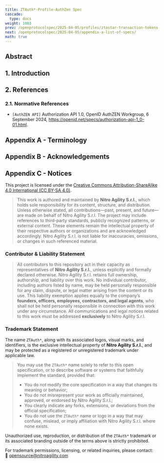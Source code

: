 ```yaml
---
title: ZTAuth*-Profile-AuthZen Spec
cascade:
  type: docs
weight: 1003
prev: /openprotocolspec/2025-04-05/profiles/ztastar-transaction-tokens
next: /openprotocolspec/2025-04-05/appendix-a-list-of-specs/
math: true
---
```

## Abstract

## 1. Introduction

## 2. References

### 2.1. Normative References

- `[AuthZEN API]` Authorization API 1.0, OpenID AuthZEN Workgroup, 6 September 2024, <https://openid.net/specs/authorization-api-1_0-01.html>.

## Appendix A - Terminology

## Appendix B - Acknowledgements

## Appendix C - Notices

This project is licensed under the [Creative Commons Attribution-ShareAlike 4.0 International (CC BY-SA 4.0)](https://creativecommons.org/licenses/by-sa/4.0/).

> This work is authored and maintained by **Nitro Agility S.r.l.**, which holds sole responsibility for its content, structure, and distribution. Unless otherwise stated, all contributions—past, present, and future—are made on behalf of Nitro Agility S.r.l.
> The project may include references to third-party standards, publicly recognized patterns, or external content. These elements remain the intellectual property of their respective authors or organizations and are acknowledged accordingly.
> Nitro Agility S.r.l. is not liable for inaccuracies, omissions, or changes in such referenced material.

### Contributor & Liability Statement

> All contributors to this repository act in their capacity as representatives of **Nitro Agility S.r.l.**, unless explicitly and formally declared otherwise.
> Nitro Agility S.r.l. retains full ownership, authorship, and liability over this work. No individual contributor, including authors listed by name, may be held personally responsible for any claim, dispute, or legal matter arising from the content or its use.
> This liability exemption applies equally to the company’s **founders, officers, employees, contractors, and legal agents**, who shall not be held personally responsible in connection with this work under any circumstance.
> All communications and legal notices related to this work must be addressed **exclusively** to Nitro Agility S.r.l.

### Trademark Statement

The name `ZTAuth*`, along with its associated logos, visual marks, and identifiers, is the exclusive intellectual property of **Nitro Agility S.r.l.**, and may be protected as a registered or unregistered trademark under applicable law.

> You may use the `ZTAuth*` name solely to refer to this open specification, or to describe software or systems that faithfully implement the standard, provided that:
>
> - You do not modify the core specification in a way that changes its meaning or behavior;
> - You do not misrepresent your work as officially maintained, approved, or endorsed by Nitro Agility S.r.l.;
> - You clearly indicate any forks, extensions, or deviations from the official specification;
> - You do not use the `ZTAuth*` name or logo in a way that may confuse, mislead, or imply affiliation with Nitro Agility S.r.l. where none exists.

Unauthorized use, reproduction, or distribution of the `ZTAuth*` trademark or its associated branding outside of the terms above is strictly prohibited.

For trademark permissions, licensing, or related inquiries, please contact:  
📧 [opensource@nitroagility.com](mailto:opensource@nitroagility.com)
